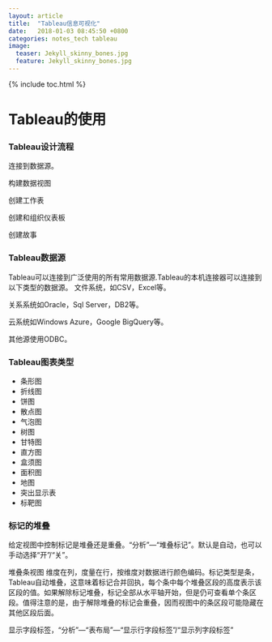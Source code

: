 ```yaml
---
layout: article
title:  "Tableau信息可视化"
date:   2018-01-03 08:45:50 +0800
categories: notes_tech tableau
image:
  teaser: Jekyll_skinny_bones.jpg
  feature: Jekyll_skinny_bones.jpg
---
```



{% include toc.html %}

# Tableau的使用
### Tableau设计流程
连接到数据源。

构建数据视图

创建工作表

创建和组织仪表板

创建故事

### Tableau数据源
Tableau可以连接到广泛使用的所有常用数据源.Tableau的本机连接器可以连接到以下类型的数据源。
文件系统，如CSV，Excel等。

关系系统如Oracle，Sql Server，DB2等。

云系统如Windows Azure，Google BigQuery等。

其他源使用ODBC。
### Tableau图表类型
- 条形图
- 折线图
- 饼图
- 散点图
- 气泡图
- 树图
- 甘特图
- 直方图
- 盒须图
- 面积图
- 地图
- 突出显示表
- 标靶图
### 标记的堆叠
给定视图中控制标记是堆叠还是重叠。“分析”—“堆叠标记”。默认是自动，也可以手动选择“开”/“关”。

堆叠条视图 维度在列，度量在行，按维度对数据进行颜色编码。标记类型是条，Tableau自动堆叠，这意味着标记合并回执，每个条中每个堆叠区段的高度表示该区段的值。如果解除标记堆叠，标记全部从水平轴开始，但是仍可查看单个条区段。值得注意的是，由于解除堆叠的标记会重叠，因而视图中的条区段可能隐藏在其他区段后面。

显示字段标签，“分析”—“表布局”—“显示行字段标签”/“显示列字段标签”